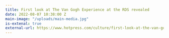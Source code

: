 ```yaml
---
title: First look at The Van Gogh Experience at the RDS revealed
date: 2022-08-07 10:38:00 Z
main-image: "/uploads/main-media.jpg"
is-extenal: true
external-url: https://www.hotpress.com/culture/first-look-at-the-van-gogh-experience-at-the-rds-revealed-22898442
---
```


